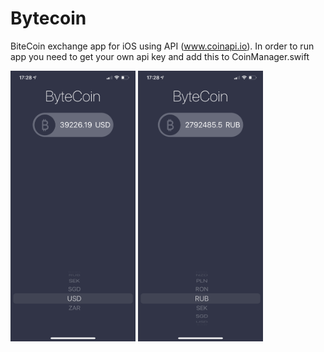 # Bytecoin
BiteCoin exchange app for iOS using API (www.coinapi.io).
In order to run app you need to get your own api key and add this to CoinManager.swift

<div align="left">
    <img src="https://github.com/VladimirZhdanov/Bytecoin/blob/main/images/IMG_0307.PNG" width="200px"</img> 
    <img src="https://github.com/VladimirZhdanov/Bytecoin/blob/main/images/IMG_0308.PNG" width="200px"</img> 
</div>

